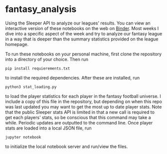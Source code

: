 # fantasy_analysis

Using the Sleeper API to analyze our leagues' results. You can view an interactive version of these notebooks on the web on [Binder](https://hub.gke2.mybinder.org/user/bencap-fantasy_analysis-lr5m89ea/lab/workspaces/auto-5/tree/week8_analysus.ipynb). Most weeks I dive into a specific aspect of the week and try to analyze our fantasy league in a way that is deeper than the summary statistics provided on the league homepage.

To run these notebooks on your personal machine, first clone the repository into a directory of your choice. Then run 
```
pip install requierements.txt
```
to install the required dependencies. After these are installed, run
```
python3 stat_loading.py
```
to load the player statistics for each player in the fantasy football universe. I include a copy of this file in the repository, but depending on when this repo was last updated you may want to get the most up to date player stats. Note that the public Sleeper stats API is limited in that a new call is required to get each players' stats, so be conscious that this command may take a while. Periodic updates are outputted to the command line. Once player stats are loaded into a local JSON file, run
```
jupyter notebook
```
to initialize the local notebook server and run/view the files.
